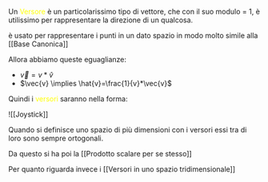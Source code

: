 Un <font color="#ffff00">Versore</font> è un particolarissimo tipo di vettore, che con il suo modulo = 1, è utilissimo per rappresentare la direzione di un qualcosa.

è usato per rappresentare i punti in un dato spazio in modo molto simile alla [[Base Canonica]]

Allora abbiamo queste eguaglianze:
- $\vec{v}=v*\hat{v}$
- $\vec{v} \implies \hat{v}=\frac{1}{v}*\vec{v}$

Quindi i <font color="#ffff00">versori</font> saranno nella forma:

![[Joystick]]

Quando si definisce uno spazio di più dimensioni con i versori essi tra di loro sono sempre ortogonali.

Da questo si ha poi la [[Prodotto scalare per se stesso]]

Per quanto riguarda invece i [[Versori in uno spazio tridimensionale]]


